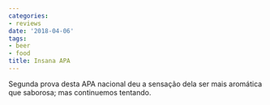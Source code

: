 ```yaml
---
categories:
- reviews
date: '2018-04-06'
tags:
- beer
- food
title: Insana APA
---
```


Segunda prova desta APA nacional deu a sensação dela ser mais aromática que saborosa; mas continuemos tentando.